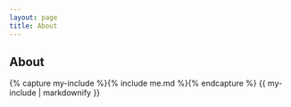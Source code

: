 ```yaml
---
layout: page
title: About
---
```


<div class="row">
    <div class="col-sm-12 col-lg-10 offset-lg-1">
        <h2>About</h2>
        {% capture my-include %}{% include me.md %}{% endcapture %}
        {{ my-include | markdownify }}
    </div>
</div>
